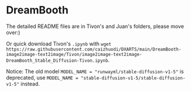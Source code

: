 # DreamBooth

The detailed README files are in Tivon's and Juan's folders, please move over:)

Or quick download Tivon's `.ipynb` with `wget https://raw.githubusercontent.com/caizhuodi/DXARTS/main/DreamBooth-image2image-text2image/Tivon/image2image-text2image-DreamBooth_Stable_Diffusion-Tivon.ipynb`.

Notice: The old model ```MODEL_NAME = "runwayml/stable-diffusion-v1-5"``` is deprecated, use ```MODEL_NAME = "stable-diffusion-v1-5/stable-diffusion-v1-5"``` instead.
